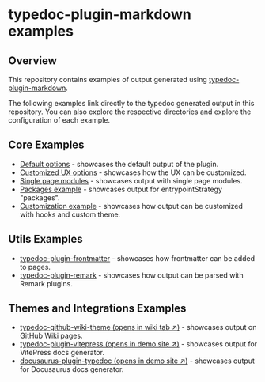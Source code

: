 # typedoc-plugin-markdown examples

## Overview

This repository contains examples of output generated using [typedoc-plugin-markdown](https://typedoc-plugin-markdown.org).

The following examples link directly to the typedoc generated output in this repository.
You can also explore the respective directories and explore the configuration of each example.

## Core Examples

- [Default options](./examples/01-default-options-example/docs/README.md) - showcases the default output of the plugin.
- [Customized UX options](./examples/02-ux-options-example/docs/README.md) - showcases how the UX can be customized.
- [Single page modules](./examples/03-single-page-modules-example/docs/README.md) - showcases output with single page modules.
- [Packages example](./examples/05-packages-example/docs/README.md) - showcases output for entrypointStrategy "packages".
- [Customization example](./examples/06-customization-example/docs/README.md) - showcases how output can be customized with hooks and custom theme.

## Utils Examples

- [typedoc-plugin-frontmatter](./examples/08-frontmatter-example/docs/README.md) - showcases how frontmatter can be added to pages.
- [typedoc-plugin-remark](./examples/09-remark-example/docs/README.md) - showcases how output can be parsed with Remark plugins.

## Themes and Integrations Examples

- [typedoc-github-wiki-theme (opens in wiki tab ↗️)](../../wiki) - showcases output on GitHub Wiki pages.
- [typedoc-plugin-vitepress (opens in demo site ↗️)](https://typedoc-vitepress-theme-example-docs.vercel.app) - showcases output for VitePress docs generator.
- [docusaurus-plugin-typedoc (opens in demo site ↗️)](https://docusaurus-plugin-typedoc-example-docs-website.vercel.app) - showcases output for Docusaurus docs generator.
